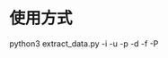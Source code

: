 # 使用方式
python3 extract_data.py -i <DB ip> -u <DB user> -p <DB password> -d <DB name> -f <sql filename> -P <DB port>

